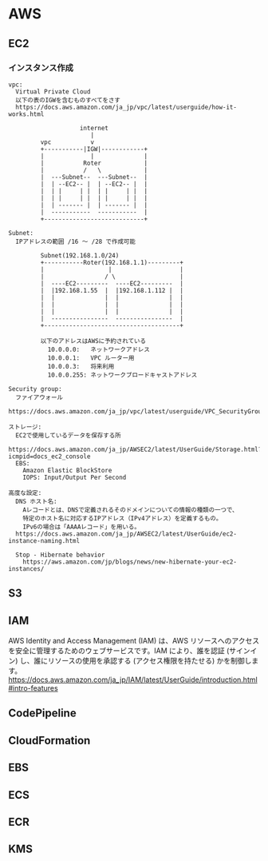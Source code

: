# AWS

## EC2
### インスタンス作成
    vpc:
      Virtual Private Cloud 
      以下の表のIGWを含むものすべてをさす
      https://docs.aws.amazon.com/ja_jp/vpc/latest/userguide/how-it-works.html

                        internet
                           |
             vpc           v 
             +-----------|IGW|------------+
             |             |              |
             |           Roter            |
             |           /   \            |
             |  ---Subnet--  ---Subnet--  |
             |  | --EC2-- |  | --EC2-- |  |
             |  | |     | |  | |     | |  |            
             |  | |     | |  | |     | |  |
             |  | ------- |  | ------- |  |
             |  -----------  -----------  |
             +----------------------------+

    Subnet:
      IPアドレスの範囲 /16 ～ /28 で作成可能

             Subnet(192.168.1.0/24)
             +-----------Roter(192.168.1.1)---------+
             |                  |                   |
             |                 / \                  |
             |  ----EC2---------  ----EC2---------  |
             |  |192.168.1.55  |  |192.168.1.112 |  |
             |  |              |  |              |  |            
             |  |              |  |              |  |
             |  |              |  |              |  |
             |  ----------------  ----------------  |
             +--------------------------------------+

             以下のアドレスはAWSに予約されている
               10.0.0.0:   ネットワークアドレス
               10.0.0.1:   VPC ルーター用
               10.0.0.3:   将来利用
               10.0.0.255: ネットワークブロードキャストアドレス
 
    Security group:
      ファイアウォール
      https://docs.aws.amazon.com/ja_jp/vpc/latest/userguide/VPC_SecurityGroups.html 
                       
    ストレージ:
      EC2で使用しているデータを保存する所
      https://docs.aws.amazon.com/ja_jp/AWSEC2/latest/UserGuide/Storage.html?icmpid=docs_ec2_console
      EBS:
        Amazon Elastic BlockStore
        IOPS: Input/Output Per Second

    高度な設定:
      DNS ホスト名:
        Aレコードとは、DNSで定義されるそのドメインについての情報の種類の一つで、
        特定のホスト名に対応するIPアドレス（IPv4アドレス）を定義するもの。 
        IPv6の場合は「AAAAレコード」を用いる。
      https://docs.aws.amazon.com/ja_jp/AWSEC2/latest/UserGuide/ec2-instance-naming.html

      Stop - Hibernate behavior
        https://aws.amazon.com/jp/blogs/news/new-hibernate-your-ec2-instances/
      
## S3

## IAM
  AWS Identity and Access Management (IAM) は、AWS リソースへのアクセスを安全に管理するためのウェブサービスです。IAM により、誰を認証 (サインイン) し、誰にリソースの使用を承認する (アクセス権限を持たせる) かを制御します。
  https://docs.aws.amazon.com/ja_jp/IAM/latest/UserGuide/introduction.html#intro-features

## CodePipeline

## CloudFormation

## EBS

## ECS

## ECR

## KMS